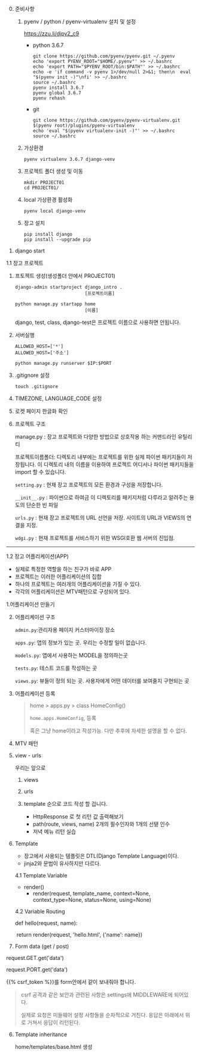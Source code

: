 0. 준비사항

   1. pyenv / python / pyenv-virtualenv 설치 및 설정

      https://zzu.li/djpy2_c9

      - python 3.6.7

        ```
        git clone https://github.com/pyenv/pyenv.git ~/.pyenv
        echo 'export PYENV_ROOT="$HOME/.pyenv"' >> ~/.bashrc
        echo 'export PATH="$PYENV_ROOT/bin:$PATH"' >> ~/.bashrc
        echo -e 'if command -v pyenv 1>/dev/null 2>&1; then\n  eval "$(pyenv init -)"\nfi' >> ~/.bashrc
        source ~/.bashrc
        pyenv install 3.6.7
        pyenv global 3.6.7
        pyenv rehash
        ```


      - git

        ```
        git clone https://github.com/pyenv/pyenv-virtualenv.git $(pyenv root)/plugins/pyenv-virtualenv
        echo 'eval "$(pyenv virtualenv-init -)"' >> ~/.bashrc
        source ~/.bashrc
        ```

   2. 가상환경

      ```
      pyenv virtualenv 3.6.7 django-venv
      ```

   3. 프로젝트 폴더  생성 및 이동

      ```
      mkdir PROJECT01
      cd PROJECT01/
      ```

   4. local 가상환경 활성화

      ```
      pyenv local django-venv 
      ```

   5. 장고 설치

      ```
      pip install django
      pip install --upgrade pip
      ```

1. django start

1.1 장고 프로젝트

1. 프토젝트  생성(생성폴더 안에서 PROJECT01)

   ```
   django-admin startproject django_intro .
                             [프로젝트이름]
   
   python manage.py startapp home
                             [이름]
   ```



   django, test, class, django-test은 프로젝트 이름으로 사용하면 안됩니다.

2. 서버실행

   ```
   ALLOWED_HOST=['*']
   ALLOWED_HOST=['주소']
   
   python manage.py runserver $IP:$PORT
   ```

3. .gitignore 설정

   ```
   touch .gitignore
   ```

4. TIMEZONE, LANGUAGE_CODE 설정

5. 로켓 페이지 한글화 확인

6. 프로젝트 구조

   manage.py : 장고 프로젝트와 다양한 방법으로 상호작용 하는 커맨드라인 유틸리티

   프로젝트이름폴더: 디렉토리 내부에는 프로젝트를 위한 실제 파이썬 패키지들이 저장됩니다. 이 디렉토리 내의 이름을 이용하여 프로젝트 어디서나 파이썬 패키지들을 import 할 수 있습니다.

   `setting.py` : 현재 장고 프로젝트의 모든 환경과 구성을 저장합니다.

   `__init__.py` : 파이썬으로 하여금 이 디렉토리를 패키지처럼 다루라고 알려주는 용도의 단순한 빈 파일

   `urls.py` : 현재 장고 프로젝트의 URL 선언을 저장. 사이트의 URL과 VIEWS의 연결을 지정.

   `wdgi.py` : 현재 프로젝트를 서비스하기 위한 WSGI호환 웹 서버의 진입점. 

-------------

1.2 장고 어플리케이션(APP)

- 실제로 특정한 역할을 하는 친구가 바로 APP
- 프로젝트는 이러한 어플리케이션의 집합
- 하나의 프로젝트는 여러개의 어플리케이션을 가질 수 있다.
- 각각의 어플리케이션은 MTV패턴으로 구성되어 있다.

1.어플리케이션 만들기

2. 어플리케이션 구조

   `admin.py`:관리자용 페이지 커스터마이징 장소

   `apps.py`: 앱의 정보가 있는 곳. 우리는 수정할 일이 없습니다.

   `models.py`: 앱에서 사용하는 MODEL을 정의하는곳

   `tests.py`: 테스트 코드를 작성하는 곳

   `views.py`: 뷰들이 정의 되는 곳. 사용자에게 어떤 데이터를 보여줄지 구현되는 곳

3. 어플리케이션 등록

   > home > apps.py > class HomeConfig()
   >
   > `home.apps.HomeConfig`, 등록
   >
   > 혹은 그냥 home이라고 작성가능. 다만 추후에 자세한 설명을 할 수 없다.

2. MTV 패턴

3. view - urls

   우리는 앞으로

   1. views

   2. urls

   3. template 순으로 코드 작성 할 겁니다.
      - HttpResponse 로 첫 리턴 값 출력해보기
      - path(route, views, name) 2개의 필수인자와 1개의 선탣 인수
      - 저녁 메뉴 리턴 실습

4. Template

   - 장고에서 사용되는 템플릿은 DTL(Django Template Language)이다.
   - jinja2와 문법이 유사하지만 다르다.

   4.1 Template Variable

   - render()
     - render(request, template_name, context=None, context_type=None, status=None, using=None)

   4.2 Variable Routing

   def hello(request, name):

   ​	return render(request, 'hello.html', {'name': name})

5.  Form data (get / post)

   request.GET.get('data')

   request.PORT.get('data')

   {{% csrf_token %}}를 form안에서 같이 보내줘야 합니다.

   > csrf 공격과 같은 보안과 관련된 사항은 settings에 MIDDLEWARE에 되어있다.
   >
   > 실제로 요청은 미들웨어 설정 사항들을 순차적으로 거친다. 응답은 아래에서 위로 거쳐서 응답이 리턴된다.

6. Template inheritance

   home/templates/base.html 생성